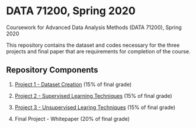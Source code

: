 # DATA 71200, Spring 2020

Coursework for Advanced Data Analysis Methods (DATA 71200), Spring 2020

This repository contains the dataset and codes necessary for the three projects and final paper that are requirements for completion of the course.

## Repository Components

1. [Project 1 - Dataset Creation](https://github.com/sheri-kamal/DATA71200-SP2020/blob/master/Project%201%20-%20Dataset%20Creation%20and%20Feature%20Selection.ipynb) (15% of final grade)

2. [Project 2 - Supervised Learning Techniques](https://github.com/sheri-kamal/DATA71200-SP2020/blob/master/Project%202%20-%20Supervised%20Learning.ipynb) (15% of final grade)

3. [Project 3 - Unsupervised Learing Techniques](https://github.com/sheri-kamal/DATA71200-SP2020/blob/master/Project%203%20-%20Unsupervised%20Learning.ipynb) (15% of final grade)

4. Final Project - Whitepaper (20% of final grade)
